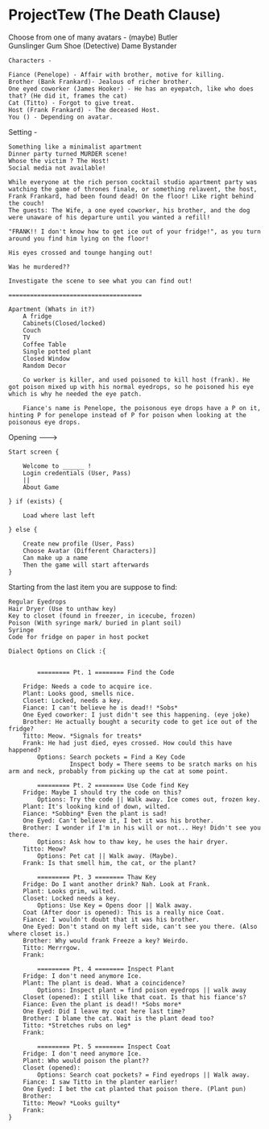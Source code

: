 # ProjectTew (The Death Clause)

Choose from one of many avatars - (maybe)
    Butler  
    Gunslinger
    Gum Shoe (Detective)
    Dame
    Bystander

    Characters -

    Fiance (Penelope) - Affair with brother, motive for killing.
    Brother (Bank Frankard)- Jealous of richer brother.
    One eyed coworker (James Hooker) - He has an eyepatch, like who does that? (He did it, frames the cat)
    Cat (Titto) - Forgot to give treat.
    Host (Frank Frankard) - The deceased Host.
    You () - Depending on avatar.

Setting -

    Something like a minimalist apartment
    Dinner party turned MURDER scene!
    Whose the victim ? The Host!
    Social media not available!

    While everyone at the rich person cocktail studio apartment party was watching the game of thrones finale, or something relavent, the host, Frank Frankard, had been found dead! On the floor! Like right behind the couch!
    The guests: The Wife, a one eyed coworker, his brother, and the dog were unaware of his departure until you wanted a refill!

    "FRANK!! I don't know how to get ice out of your fridge!", as you turn around you find him lying on the floor!

    His eyes crossed and tounge hanging out!
    
    Was he murdered??

    Investigate the scene to see what you can find out! 

    =====================================
    
    Apartment (Whats in it?)
        A fridge
        Cabinets(Closed/locked)
        Couch
        TV
        Coffee Table
        Single potted plant
        Closed Window
        Random Decor

        Co worker is killer, and used poisoned to kill host (frank). He got poison mixed up with his normal eyedrops, so he poisoned his eye which is why he needed the eye patch.

        Fiance's name is Penelope, the poisonous eye drops have a P on it, hinting P for penelope instead of P for poison when looking at the poisonous eye drops.

Opening --->

    Start screen {

        Welcome to ______ !
        Login credentials (User, Pass)
        || 
        About Game

    } if (exists) {

        Load where last left

    } else {

        Create new profile (User, Pass)
        Choose Avatar (Different Characters)]
        Can make up a name
        Then the game will start afterwards
    }

Starting from the last item you are suppose to find:

    Regular Eyedrops
    Hair Dryer (Use to unthaw key)
    Key to closet (found in freezer, in icecube, frozen)
    Poison (With syringe mark/ buried in plant soil)
    Syringe
    Code for fridge on paper in host pocket

    Dialect Options on Click :{


            ========= Pt. 1 ======== Find the Code

        Fridge: Needs a code to acquire ice.
        Plant: Looks good, smells nice.
        Closet: Locked, needs a key.
        Fiance: I can't believe he is dead!! *Sobs*
        One Eyed coworker: I just didn't see this happening. (eye joke)
        Brother: He actually bought a security code to get ice out of the fridge?
        Titto: Meow. *Signals for treats*
        Frank: He had just died, eyes crossed. How could this have happened?
            Options: Search pockets = Find a Key Code
                     Inspect body = There seems to be sratch marks on his arm and neck, probably from picking up the cat at some point.
        
            ========= Pt. 2 ======== Use Code find Key
        Fridge: Maybe I should try the code on this?
            Options: Try the code || Walk away. Ice comes out, frozen key.
        Plant: It's looking kind of down, wilted.
        Fiance: *Sobbing* Even the plant is sad!
        One Eyed: Can't believe it, I bet it was his brother.
        Brother: I wonder if I'm in his will or not... Hey! Didn't see you there.
            Options: Ask how to thaw key, he uses the hair dryer.
        Titto: Meow?
            Options: Pet cat || Walk away. (Maybe).
        Frank: Is that smell him, the cat, or the plant?

            ========= Pt. 3 ======== Thaw Key
        Fridge: Do I want another drink? Nah. Look at Frank.
        Plant: Looks grim, wilted.
        Closet: Locked needs a key.
            Options: Use Key = Opens door || Walk away.
        Coat (After door is opened): This is a really nice Coat.
        Fiance: I wouldn't doubt that it was his brother.
        One Eyed: Don't stand on my left side, can't see you there. (Also where closet is.)
        Brother: Why would frank Freeze a key? Weirdo.
        Titto: Merrrgow.
        Frank: 

            ========= Pt. 4 ======== Inspect Plant
        Fridge: I don't need anymore Ice.
        Plant: The plant is dead. What a coincidence? 
            Options: Inspect plant = find poison eyedrops || walk away
        Closet (opened): I still like that coat. Is that his fiance's?
        Fiance: Even the plant is dead!! *Sobs more*
        One Eyed: Did I leave my coat here last time?
        Brother: I blame the cat. Wait is the plant dead too?
        Titto: *Stretches rubs on leg*
        Frank: 

            ========= Pt. 5 ======== Inspect Coat
        Fridge: I don't need anymore Ice.
        Plant: Who would poison the plant??
        Closet (opened): 
            Options: Search coat pockets? = Find eyedrops || Walk away.
        Fiance: I saw Titto in the planter earlier!
        One Eyed: I bet the cat planted that poison there. (Plant pun)
        Brother: 
        Titto: Meow? *Looks guilty*
        Frank:     
    }